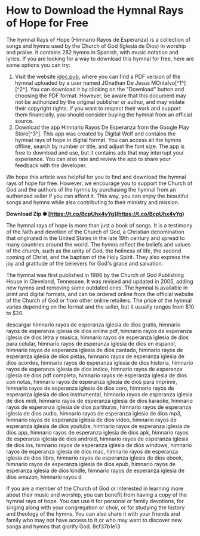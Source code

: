 
 
# How to Download the Hymnal Rays of Hope for Free
 
The hymnal Rays of Hope (Himnario Rayos de Esperanza) is a collection of songs and hymns used by the Church of God (Iglesia de Dios) in worship and praise. It contains 282 hymns in Spanish, with music notation and lyrics. If you are looking for a way to download this hymnal for free, here are some options you can try:
 
1. Visit the website [idoc.pub](https://idoc.pub/documents/himnario-rayo-de-esperanza-definitivo-wl1p90g2e1lj), where you can find a PDF version of the hymnal uploaded by a user named JOnathan De Jesus MOntalvo[^1^] [^2^]. You can download it by clicking on the "Download" button and choosing the PDF format. However, be aware that this document may not be authorized by the original publisher or author, and may violate their copyright rights. If you want to respect their work and support them financially, you should consider buying the hymnal from an official source.
2. Download the app Himnario Rayos De Esperanza from the Google Play Store[^3^]. This app was created by Digital Wolf and contains the hymnal rays of hope in digital format. You can access all the hymns offline, search by number or title, and adjust the font size. The app is free to download and use, but it contains ads that may interrupt your experience. You can also rate and review the app to share your feedback with the developer.

We hope this article was helpful for you to find and download the hymnal rays of hope for free. However, we encourage you to support the Church of God and the authors of the hymns by purchasing the hymnal from an authorized seller if you can afford it. This way, you can enjoy the beautiful songs and hymns while also contributing to their ministry and mission.
 
**Download Zip ✺ [https://t.co/BcpUhx4yYg](https://t.co/BcpUhx4yYg)**


  
The hymnal rays of hope is more than just a book of songs. It is a testimony of the faith and devotion of the Church of God, a Christian denomination that originated in the United States in the late 19th century and spread to many countries around the world. The hymns reflect the beliefs and values of the church, such as the unity of God, the holiness of life, the second coming of Christ, and the baptism of the Holy Spirit. They also express the joy and gratitude of the believers for God's grace and salvation.
 
The hymnal was first published in 1986 by the Church of God Publishing House in Cleveland, Tennessee. It was revised and updated in 2005, adding new hymns and removing some outdated ones. The hymnal is available in print and digital formats, and can be ordered online from the official website of the Church of God or from other online retailers. The price of the hymnal varies depending on the format and the seller, but it usually ranges from $10 to $20.
 
descargar himnario rayos de esperanza iglesia de dios gratis,  himnario rayos de esperanza iglesia de dios online pdf,  himnario rayos de esperanza iglesia de dios letra y musica,  himnario rayos de esperanza iglesia de dios para celular,  himnario rayos de esperanza iglesia de dios en espanol,  himnario rayos de esperanza iglesia de dios cantado,  himnario rayos de esperanza iglesia de dios pistas,  himnario rayos de esperanza iglesia de dios acordes,  himnario rayos de esperanza iglesia de dios historia,  himnario rayos de esperanza iglesia de dios indice,  himnario rayos de esperanza iglesia de dios pdf completo,  himnario rayos de esperanza iglesia de dios con notas,  himnario rayos de esperanza iglesia de dios para imprimir,  himnario rayos de esperanza iglesia de dios coro,  himnario rayos de esperanza iglesia de dios instrumental,  himnario rayos de esperanza iglesia de dios midi,  himnario rayos de esperanza iglesia de dios karaoke,  himnario rayos de esperanza iglesia de dios partituras,  himnario rayos de esperanza iglesia de dios audio,  himnario rayos de esperanza iglesia de dios mp3,  himnario rayos de esperanza iglesia de dios video,  himnario rayos de esperanza iglesia de dios youtube,  himnario rayos de esperanza iglesia de dios app,  himnario rayos de esperanza iglesia de dios apk,  himnario rayos de esperanza iglesia de dios android,  himnario rayos de esperanza iglesia de dios ios,  himnario rayos de esperanza iglesia de dios windows,  himnario rayos de esperanza iglesia de dios mac,  himnario rayos de esperanza iglesia de dios libro,  himnario rayos de esperanza iglesia de dios ebook,  himnario rayos de esperanza iglesia de dios epub,  himnario rayos de esperanza iglesia de dios kindle,  himnario rayos de esperanza iglesia de dios amazon,  himnario rayos d
 
If you are a member of the Church of God or interested in learning more about their music and worship, you can benefit from having a copy of the hymnal rays of hope. You can use it for personal or family devotions, for singing along with your congregation or choir, or for studying the history and theology of the hymns. You can also share it with your friends and family who may not have access to it or who may want to discover new songs and hymns that glorify God.
 8cf37b1e13
 
